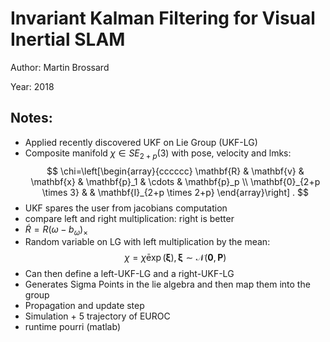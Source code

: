 # Invariant Kalman Filtering for Visual Inertial SLAM

Author: Martin Brossard

Year: 2018

Notes:
---

* Applied recently discovered UKF on Lie Group (UKF-LG)
* Composite manifold $\chi \in SE_{2+p}(3)$ with pose, velocity and lmks:
$$
\chi=\left[\begin{array}{cccccc}
\mathbf{R} & \mathbf{v} & \mathbf{x} & \mathbf{p}_1 & \cdots & \mathbf{p}_p \\
\mathbf{0}_{2+p \times 3} & & \mathbf{I}_{2+p \times 2+p}
\end{array}\right] .
$$
* UKF spares the user from jacobians computation
* compare left and right multiplication: right is better
* $\dot{R} = R (\omega -b_{\omega})_{\times}$
* Random variable on LG with left multiplication by the mean:
$$
\chi=\bar{\chi} \exp (\boldsymbol{\xi}), \boldsymbol{\xi} \sim \mathcal{N}(\mathbf{0}, \mathbf{P})
$$
* Can then define a left-UKF-LG and a right-UKF-LG
* Generates Sigma Points in the lie algebra and then map them into the group
* Propagation and update step
* Simulation + 5 trajectory of EUROC
* runtime pourri (matlab)